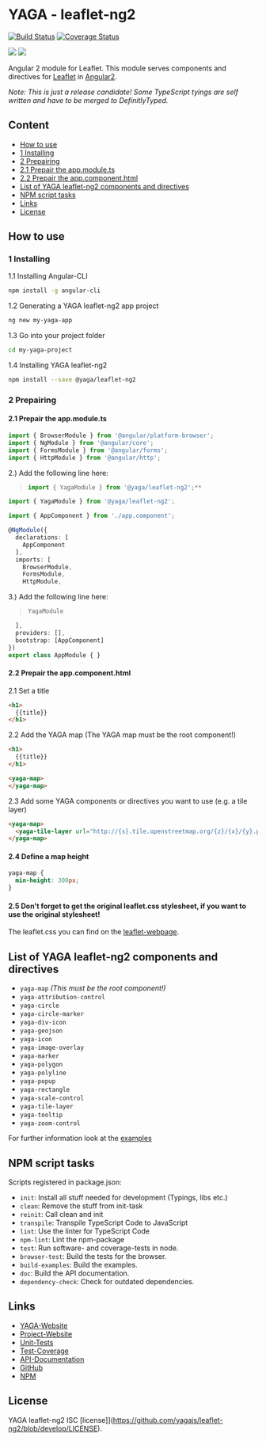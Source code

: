 # YAGA - leaflet-ng2

[![Build Status](https://travis-ci.org/yagajs/leaflet-ng2.svg?branch=develop)](https://travis-ci.org/yagajs/leaflet-ng2)
[![Coverage Status](https://coveralls.io/repos/github/yagajs/leaflet-ng2/badge.svg?branch=develop)](https://coveralls.io/github/yagajs/leaflet-ng2?branch=develop)


![](https://angular.io/resources/images/logos/angular2/angular.png)
![](https://upload.wikimedia.org/wikipedia/commons/thumb/1/13/Leaflet_logo.svg/640px-Leaflet_logo.svg.png)

Angular 2 module for Leaflet. This module serves components and
directives for [Leaflet](http://leafletjs.com/) in [Angular2](https://angular.io/).

*Note: This is just a release candidate! Some TypeScript tyings are self written
and have to be merged to DefinitlyTyped.*

## Content

- [How to use]()
- [1 Installing]()
- [2 Prepairing]()
- [2.1 Prepair the app.module.ts]()
- [2.2 Prepair the app.component.html]()
- [List of YAGA leaflet-ng2 components and directives]()
- [NPM script tasks]()
- [Links]()
- [License]()


##  How to use

### 1 Installing

1.1 Installing Angular-CLI

```bash
npm install -g angular-cli
```

1.2 Generating a YAGA leaflet-ng2 app project

```bash
ng new my-yaga-app
```

1.3 Go into your project folder

```bash
cd my-yaga-project
```

1.4 Installing YAGA leaflet-ng2
```bash
npm install --save @yaga/leaflet-ng2
```

### 2 Prepairing

#### 2.1 Prepair the app.module.ts

```typescript
import { BrowserModule } from '@angular/platform-browser';
import { NgModule } from '@angular/core';
import { FormsModule } from '@angular/forms';
import { HttpModule } from '@angular/http';
```

2.) Add the following line here: 

>```typescript
>import { YagaModule } from '@yaga/leaflet-ng2';**
>```


```typescript
import { YagaModule } from '@yaga/leaflet-ng2';

import { AppComponent } from './app.component';

@NgModule({
  declarations: [
    AppComponent
  ],
  imports: [
    BrowserModule,
    FormsModule,
    HttpModule,
```
3.) Add the following line here:

>```typescript
>YagaModule
>```

```typescript
  ],
  providers: [],
  bootstrap: [AppComponent]
})
export class AppModule { }
```

#### 2.2 Prepair the app.component.html

2.1 Set a title

```html
<h1>
  {{title}}
</h1>
```
2.2 Add the YAGA map (The YAGA map must be the root component!)
```html
<h1>
  {{title}}
</h1>

<yaga-map>
</yaga-map>
```

2.3 Add some YAGA components or directives you want to use (e.g. a tile layer)
```html
<yaga-map>
  <yaga-tile-layer url="http://{s}.tile.openstreetmap.org/{z}/{x}/{y}.png"></yaga-tile-layer>
</yaga-map>
```

#### 2.4 Define a map height
```css
yaga-map {
  min-height: 300px;
}
```
#### 2.5 Don't forget to get the original leaflet.css stylesheet, if you want to use the original stylesheet!

The leaflet.css you can find on the [leaflet-webpage](http://leafletjs.com/).

## List of YAGA leaflet-ng2 components and directives

* `yaga-map` *(This must be the root component!)*
* `yaga-attribution-control`
* `yaga-circle`
* `yaga-circle-marker`
* `yaga-div-icon`
* `yaga-geojson`
* `yaga-icon`
* `yaga-image-overlay`
* `yaga-marker`
* `yaga-polygon`
* `yaga-polyline`
* `yaga-popup`
* `yaga-rectangle`
* `yaga-scale-control`
* `yaga-tile-layer`
* `yaga-tooltip`
* `yaga-zoom-control`

For further information look at the [examples](https://leaflet-ng2.yagajs.org/latest/examples/)


## NPM script tasks

Scripts registered in package.json:

* `init`: Install all stuff needed for development (Typings, libs etc.)
* `clean`: Remove the stuff from init-task
* `reinit`: Call clean and init
* `transpile`: Transpile TypeScript Code to JavaScript
* `lint`: Use the linter for TypeScript Code
* `npm-lint`: Lint the npm-package
* `test`: Run software- and coverage-tests in node.
* `browser-test`: Build the tests for the browser.
* `build-examples`: Build the examples.
* `doc`: Build the API documentation.
* `dependency-check`: Check for outdated dependencies.

## Links

* [YAGA-Website](https://yagajs.org)
* [Project-Website](https://leaflet-ng2.yagajs.org)
* [Unit-Tests](https://leaflet-ng2.yagajs.org/1.0.0-rc2/browser-test/)
* [Test-Coverage](https://leaflet-ng2.yagajs.org/1.0.0-rc2/coverage/)
* [API-Documentation](https://leaflet-ng2.yagajs.org/1.0.0-rc2/typedoc/)
* [GitHub](https://github.com/yagajs/leaflet-ng2)
* [NPM](https://www.npmjs.com/package/@yaga/leaflet-ng2)


## License

YAGA leaflet-ng2 ISC [license]](https://github.com/yagajs/leaflet-ng2/blob/develop/LICENSE).
